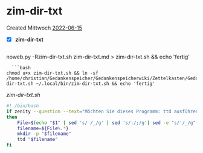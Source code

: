 # zim-dir-txt
Created Mittwoch [2022-06-15]()
- [X] **zim-dir-txt**


  ```bash
noweb.py -Rzim-dir-txt.sh zim-dir-txt.md > zim-dir-txt.sh && echo 'fertig'
 ```
   ```bash
chmod u+x zim-dir-txt.sh && ln -sf /home/christian/Gedankenspeicher/Gedankenspeicherwiki/Zettelkasten/Gedankenwanderung/Programme/zim-dir-txt.sh ~/.local/bin/zim-dir-txt.sh && echo 'fertig'
```

*zim-dir-txt.sh*
```bash
#! /bin/bash
if zenity --question --text="Möchten Sie dieses Programm: ttd ausführen?"
then
    File=$(echo "$1" | sed 's/ /_/g' | sed 's/:/;/g'| sed -e "s/'/_/g" | sed 's/\"//g')
    filename=${File%.*}
    mkdir -p "$filename"
    ttd "$filename"
fi
```

